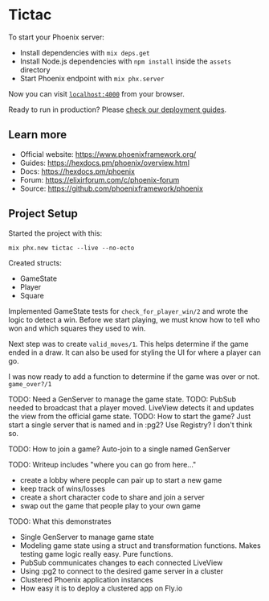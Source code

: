 # Tictac

To start your Phoenix server:

  * Install dependencies with `mix deps.get`
  * Install Node.js dependencies with `npm install` inside the `assets` directory
  * Start Phoenix endpoint with `mix phx.server`

Now you can visit [`localhost:4000`](http://localhost:4000) from your browser.

Ready to run in production? Please [check our deployment guides](https://hexdocs.pm/phoenix/deployment.html).

## Learn more

  * Official website: https://www.phoenixframework.org/
  * Guides: https://hexdocs.pm/phoenix/overview.html
  * Docs: https://hexdocs.pm/phoenix
  * Forum: https://elixirforum.com/c/phoenix-forum
  * Source: https://github.com/phoenixframework/phoenix


## Project Setup

Started the project with this:

```
mix phx.new tictac --live --no-ecto
```

Created structs:

- GameState
- Player
- Square

Implemented GameState tests for `check_for_player_win/2` and wrote the logic to detect a win. Before we start playing, we must know how to tell who won and which squares they used to win.

Next step was to create `valid_moves/1`. This helps determine if the game ended in a draw. It can also be used for styling the UI for where a player can go.

I was now ready to add a function to determine if the game was over or not. `game_over?/1`




TODO: Need a GenServer to manage the game state.
TODO: PubSub needed to broadcast that a player moved. LiveView detects it and updates the view from the official game state.
TODO: How to start the game? Just start a single server that is named and in :pg2? Use Registry? I don't think so.

TODO: How to join a game? Auto-join to a single named GenServer

TODO: Writeup includes "where you can go from here..."
  - create a lobby where people can pair up to start a new game
  - keep track of wins/losses
  - create a short character code to share and join a server
  - swap out the game that people play to your own game

TODO: What this demonstrates
  - Single GenServer to manage game state
  - Modeling game state using a struct and transformation functions. Makes testing game logic really easy. Pure functions.
  - PubSub communicates changes to each connected LiveView
  - Using :pg2 to connect to the desired game server in a cluster
  - Clustered Phoenix application instances
  - How easy it is to deploy a clustered app on Fly.io
